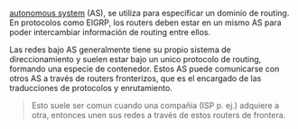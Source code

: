 [autonomous system](autonomous%20system.md) (AS), se utiliza para especificar un dominio de routing. En protocolos como EIGRP, los routers deben estar en un mismo AS para poder intercambiar información de routing entre ellos. 

Las redes bajo AS generalmente tiene su propio sistema de direccionamiento y suelen estar bajo un unico protocolo de routing, formando una especie de contenedor. 
Estos AS puede comunicarse con otros AS a través de routers fronterizos, que es el encargado de las traducciones de protocolos y enrutamiento.

> Esto suele ser comun cuando una compañia (ISP p. ej.) adquiere a otra, entonces unen sus redes a través de estos routers de frontera. 


